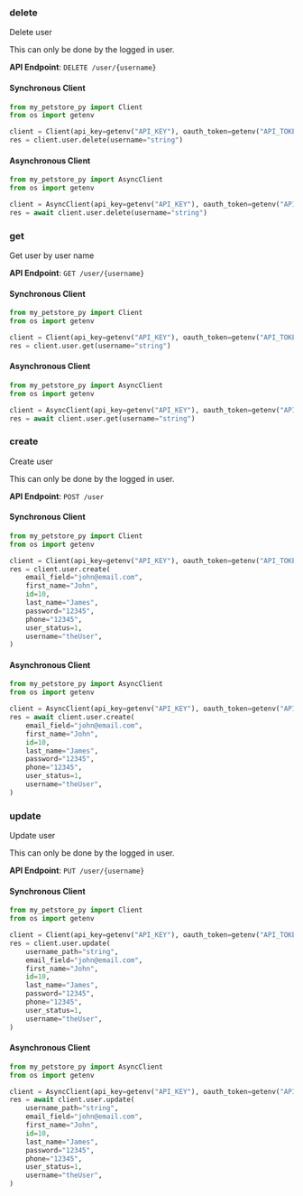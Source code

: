 
### delete <a name="delete"></a>
Delete user

This can only be done by the logged in user.

**API Endpoint**: `DELETE /user/{username}`

#### Synchronous Client

```python
from my_petstore_py import Client
from os import getenv

client = Client(api_key=getenv("API_KEY"), oauth_token=getenv("API_TOKEN"))
res = client.user.delete(username="string")
```

#### Asynchronous Client

```python
from my_petstore_py import AsyncClient
from os import getenv

client = AsyncClient(api_key=getenv("API_KEY"), oauth_token=getenv("API_TOKEN"))
res = await client.user.delete(username="string")
```

### get <a name="get"></a>
Get user by user name



**API Endpoint**: `GET /user/{username}`

#### Synchronous Client

```python
from my_petstore_py import Client
from os import getenv

client = Client(api_key=getenv("API_KEY"), oauth_token=getenv("API_TOKEN"))
res = client.user.get(username="string")
```

#### Asynchronous Client

```python
from my_petstore_py import AsyncClient
from os import getenv

client = AsyncClient(api_key=getenv("API_KEY"), oauth_token=getenv("API_TOKEN"))
res = await client.user.get(username="string")
```

### create <a name="create"></a>
Create user

This can only be done by the logged in user.

**API Endpoint**: `POST /user`

#### Synchronous Client

```python
from my_petstore_py import Client
from os import getenv

client = Client(api_key=getenv("API_KEY"), oauth_token=getenv("API_TOKEN"))
res = client.user.create(
    email_field="john@email.com",
    first_name="John",
    id=10,
    last_name="James",
    password="12345",
    phone="12345",
    user_status=1,
    username="theUser",
)
```

#### Asynchronous Client

```python
from my_petstore_py import AsyncClient
from os import getenv

client = AsyncClient(api_key=getenv("API_KEY"), oauth_token=getenv("API_TOKEN"))
res = await client.user.create(
    email_field="john@email.com",
    first_name="John",
    id=10,
    last_name="James",
    password="12345",
    phone="12345",
    user_status=1,
    username="theUser",
)
```

### update <a name="update"></a>
Update user

This can only be done by the logged in user.

**API Endpoint**: `PUT /user/{username}`

#### Synchronous Client

```python
from my_petstore_py import Client
from os import getenv

client = Client(api_key=getenv("API_KEY"), oauth_token=getenv("API_TOKEN"))
res = client.user.update(
    username_path="string",
    email_field="john@email.com",
    first_name="John",
    id=10,
    last_name="James",
    password="12345",
    phone="12345",
    user_status=1,
    username="theUser",
)
```

#### Asynchronous Client

```python
from my_petstore_py import AsyncClient
from os import getenv

client = AsyncClient(api_key=getenv("API_KEY"), oauth_token=getenv("API_TOKEN"))
res = await client.user.update(
    username_path="string",
    email_field="john@email.com",
    first_name="John",
    id=10,
    last_name="James",
    password="12345",
    phone="12345",
    user_status=1,
    username="theUser",
)
```
